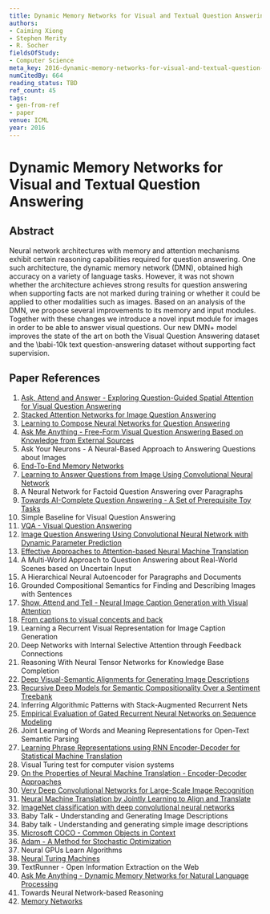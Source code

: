 ```yaml
---
title: Dynamic Memory Networks for Visual and Textual Question Answering
authors:
- Caiming Xiong
- Stephen Merity
- R. Socher
fieldsOfStudy:
- Computer Science
meta_key: 2016-dynamic-memory-networks-for-visual-and-textual-question-answering
numCitedBy: 664
reading_status: TBD
ref_count: 45
tags:
- gen-from-ref
- paper
venue: ICML
year: 2016
---
```


# Dynamic Memory Networks for Visual and Textual Question Answering

## Abstract

Neural network architectures with memory and attention mechanisms exhibit certain reasoning capabilities required for question answering. One such architecture, the dynamic memory network (DMN), obtained high accuracy on a variety of language tasks. However, it was not shown whether the architecture achieves strong results for question answering when supporting facts are not marked during training or whether it could be applied to other modalities such as images. Based on an analysis of the DMN, we propose several improvements to its memory and input modules. Together with these changes we introduce a novel input module for images in order to be able to answer visual questions. Our new DMN+ model improves the state of the art on both the Visual Question Answering dataset and the \babi-10k text question-answering dataset without supporting fact supervision.

## Paper References

1. [Ask, Attend and Answer - Exploring Question-Guided Spatial Attention for Visual Question Answering](2016-ask-attend-and-answer-exploring-question-guided-spatial-attention-for-visual-question-answering)
2. [Stacked Attention Networks for Image Question Answering](2016-stacked-attention-networks-for-image-question-answering)
3. [Learning to Compose Neural Networks for Question Answering](2016-learning-to-compose-neural-networks-for-question-answering)
4. [Ask Me Anything - Free-Form Visual Question Answering Based on Knowledge from External Sources](2016-ask-me-anything-free-form-visual-question-answering-based-on-knowledge-from-external-sources)
5. Ask Your Neurons - A Neural-Based Approach to Answering Questions about Images
6. [End-To-End Memory Networks](2015-end-to-end-memory-networks)
7. [Learning to Answer Questions from Image Using Convolutional Neural Network](2016-learning-to-answer-questions-from-image-using-convolutional-neural-network)
8. A Neural Network for Factoid Question Answering over Paragraphs
9. [Towards AI-Complete Question Answering - A Set of Prerequisite Toy Tasks](2016-towards-ai-complete-question-answering-a-set-of-prerequisite-toy-tasks)
10. Simple Baseline for Visual Question Answering
11. [VQA - Visual Question Answering](2015-vqa-visual-question-answering)
12. [Image Question Answering Using Convolutional Neural Network with Dynamic Parameter Prediction](2016-image-question-answering-using-convolutional-neural-network-with-dynamic-parameter-prediction)
13. [Effective Approaches to Attention-based Neural Machine Translation](2015-effective-approaches-to-attention-based-neural-machine-translation)
14. A Multi-World Approach to Question Answering about Real-World Scenes based on Uncertain Input
15. A Hierarchical Neural Autoencoder for Paragraphs and Documents
16. Grounded Compositional Semantics for Finding and Describing Images with Sentences
17. [Show, Attend and Tell - Neural Image Caption Generation with Visual Attention](2015-show-attend-and-tell-neural-image-caption-generation-with-visual-attention)
18. [From captions to visual concepts and back](2015-from-captions-to-visual-concepts-and-back)
19. Learning a Recurrent Visual Representation for Image Caption Generation
20. Deep Networks with Internal Selective Attention through Feedback Connections
21. Reasoning With Neural Tensor Networks for Knowledge Base Completion
22. [Deep Visual-Semantic Alignments for Generating Image Descriptions](2017-deep-visual-semantic-alignments-for-generating-image-descriptions)
23. [Recursive Deep Models for Semantic Compositionality Over a Sentiment Treebank](2013-recursive-deep-models-for-semantic-compositionality-over-a-sentiment-treebank)
24. Inferring Algorithmic Patterns with Stack-Augmented Recurrent Nets
25. [Empirical Evaluation of Gated Recurrent Neural Networks on Sequence Modeling](2014-empirical-evaluation-of-gated-recurrent-neural-networks-on-sequence-modeling)
26. Joint Learning of Words and Meaning Representations for Open-Text Semantic Parsing
27. [Learning Phrase Representations using RNN Encoder-Decoder for Statistical Machine Translation](2014-learning-phrase-representations-using-rnn-encoder-decoder-for-statistical-machine-translation)
28. Visual Turing test for computer vision systems
29. [On the Properties of Neural Machine Translation - Encoder-Decoder Approaches](2014-on-the-properties-of-neural-machine-translation-encoder-decoder-approaches)
30. [Very Deep Convolutional Networks for Large-Scale Image Recognition](2015-very-deep-convolutional-networks-for-large-scale-image-recognition)
31. [Neural Machine Translation by Jointly Learning to Align and Translate](2015-neural-machine-translation-by-jointly-learning-to-align-and-translate)
32. [ImageNet classification with deep convolutional neural networks](2012-imagenet-classification-with-deep-convolutional-neural-networks)
33. Baby Talk - Understanding and Generating Image Descriptions
34. Baby talk - Understanding and generating simple image descriptions
35. [Microsoft COCO - Common Objects in Context](2014-microsoft-coco-common-objects-in-context)
36. [Adam - A Method for Stochastic Optimization](2015-adam-a-method-for-stochastic-optimization)
37. Neural GPUs Learn Algorithms
38. [Neural Turing Machines](2014-neural-turing-machines)
39. TextRunner - Open Information Extraction on the Web
40. [Ask Me Anything - Dynamic Memory Networks for Natural Language Processing](2016-ask-me-anything-dynamic-memory-networks-for-natural-language-processing)
41. Towards Neural Network-based Reasoning
42. [Memory Networks](2015-memory-networks)
